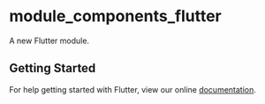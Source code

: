 # module_components_flutter

A new Flutter module.

## Getting Started

For help getting started with Flutter, view our online
[documentation](https://flutter.dev/).
